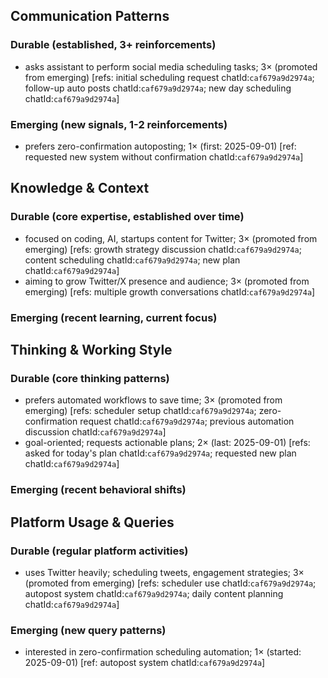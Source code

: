 ## Communication Patterns
### Durable (established, 3+ reinforcements)
- asks assistant to perform social media scheduling tasks; 3× (promoted from emerging) [refs: initial scheduling request chatId:`caf679a9d2974a`; follow-up auto posts chatId:`caf679a9d2974a`; new day scheduling chatId:`caf679a9d2974a`]

### Emerging (new signals, 1-2 reinforcements)
- prefers zero-confirmation autoposting; 1× (first: 2025-09-01) [ref: requested new system without confirmation chatId:`caf679a9d2974a`]

## Knowledge & Context
### Durable (core expertise, established over time)
- focused on coding, AI, startups content for Twitter; 3× (promoted from emerging) [refs: growth strategy discussion chatId:`caf679a9d2974a`; content scheduling chatId:`caf679a9d2974a`; new plan chatId:`caf679a9d2974a`]
- aiming to grow Twitter/X presence and audience; 3× (promoted from emerging) [refs: multiple growth conversations chatId:`caf679a9d2974a`]

### Emerging (recent learning, current focus)  

## Thinking & Working Style
### Durable (core thinking patterns)
- prefers automated workflows to save time; 3× (promoted from emerging) [refs: scheduler setup chatId:`caf679a9d2974a`; zero-confirmation request chatId:`caf679a9d2974a`; previous automation discussion chatId:`caf679a9d2974a`]
- goal-oriented; requests actionable plans; 2× (last: 2025-09-01) [refs: asked for today's plan chatId:`caf679a9d2974a`; requested new plan chatId:`caf679a9d2974a`]

### Emerging (recent behavioral shifts)

## Platform Usage & Queries
### Durable (regular platform activities)
- uses Twitter heavily; scheduling tweets, engagement strategies; 3× (promoted from emerging) [refs: scheduler use chatId:`caf679a9d2974a`; autopost system chatId:`caf679a9d2974a`; daily content planning chatId:`caf679a9d2974a`]

### Emerging (new query patterns)
- interested in zero-confirmation scheduling automation; 1× (started: 2025-09-01) [ref: autopost system chatId:`caf679a9d2974a`]